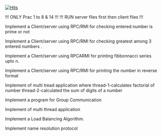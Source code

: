 [![Hits](https://hits.seeyoufarm.com/api/count/incr/badge.svg?url=https%3A%2F%2Fgithub.com%2Futkarsh-ut9%2Fdc-temp&count_bg=%2379C83D&title_bg=%23000000&icon=python.svg&icon_color=%23FFFFFF&title=Visitors&edge_flat=false)](https://hits.seeyoufarm.com)

!!! ONLY Prac 1 to 8 & 14 !!!
!!! RUN server files first then client files !!!

Implement a Client/server using RPC/RMI for checking entered number is prime or not

Implement a Client/server using RPC/RMI for checking greatest among 3 entered numbers .

Implement a Client/server using RPCARMI for printing fibbonnacci series upto n.

Implement a Client/server using RPC/RMI for printing the number in reverse format

Implement of multi tread application where
thread-1-calculates factorial of number
thread-2-calculated the sum of digits of a number

Implement a program for Group Communication

Implement of multi thread application

Implement a Load Balancing Algorithm.

Implement name resolution protocol


